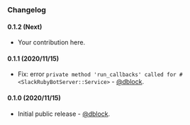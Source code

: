 ### Changelog

#### 0.1.2 (Next)

* Your contribution here.

#### 0.1.1 (2020/11/15)

* Fix: error `private method 'run_callbacks' called for #<SlackRubyBotServer::Service>` - [@dblock](https://github.com/dblock).

#### 0.1.0 (2020/11/15)

* Initial public release - [@dblock](https://github.com/dblock).
